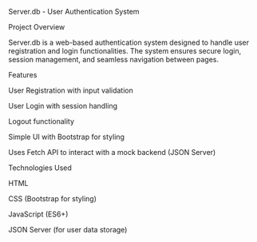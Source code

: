 Server.db - User Authentication System

Project Overview

Server.db is a web-based authentication system designed to handle user registration and login functionalities. The system ensures secure login, session management, and seamless navigation between pages.

Features

User Registration with input validation

User Login with session handling

Logout functionality

Simple UI with Bootstrap for styling

Uses Fetch API to interact with a mock backend (JSON Server)

Technologies Used

HTML

CSS (Bootstrap for styling)

JavaScript (ES6+)

JSON Server (for user data storage)